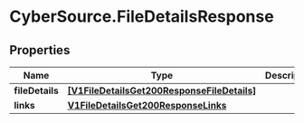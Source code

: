 # CyberSource.FileDetailsResponse

## Properties
Name | Type | Description | Notes
------------ | ------------- | ------------- | -------------
**fileDetails** | [**[V1FileDetailsGet200ResponseFileDetails]**](V1FileDetailsGet200ResponseFileDetails.md) |  | [optional] 
**links** | [**V1FileDetailsGet200ResponseLinks**](V1FileDetailsGet200ResponseLinks.md) |  | [optional] 


